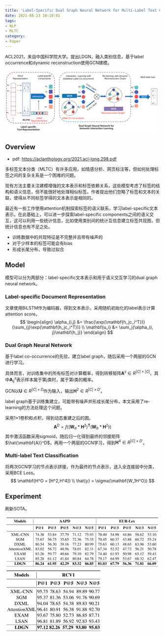 ```yaml
---
title: 'Label-Specific Dual Graph Neural Network for Multi-Label Text Classification'
date: 2021-08-23 10:10:01
tags:
- NLP
- MLTC
category:
- Paper
---
```


ACL2021，来自中国科学院大学。提出LDGN，融入类别信息，基于label occurrence和dynamic reconstruction使用GCN建模。

<img src="Label-Specific-Dual-Graph-Neural-Network-for-Multi-Label-Text-Classification/image-20210823103052567.png" alt="image-20210823103052567" style="zoom:67%;" />

<!--more-->

## Overview

- pdf: https://aclanthology.org/2021.acl-long.298.pdf

多标签文本分类（MLTC）有许多应用，如情感分析、网页标注等，但如何处理标签之间的复杂关系是一个困难的问题。

现有方法主要关注建模增强的文本表示和标签依赖关系，这些模型考虑了标签的结构和语义信息，但不能很好地处理相似标签。作者提出他们忽略了标签和文本的关联，使得从不同标签学得的文本表示是相同的。

最近有一些工作使用attention机制探索标签的语义联系，学习label-specific文本表示。在此基础上，可以进一步探索label-specific components之间的语义交互，这可以利用一些统计信息，比如使用类别间的统计互信息建立标签共现图，但统计信息也有不足之处。

- 训练数据中的共现特征是不完整并且带有噪声的
- 对于少样本的标签可能会有bias
- 形成长尾分布，导致过拟合

## Model

模型可以分为两部分：label-specific文本表示和用于语义交互学习的dual graph neural network。

### Label-specific Document Representation

文章使用BiLSTM作为编码器，得到文本表示，采用随机初始化的label表示计算attention score。
$$
\begin{align}
\alpha_{i,j} &= \frac{\exp(\mathbf{h_jc_i^T})}{\sum_{j}\exp(\mathbf{h_jc_i^T})} \\
\mathbf{u_i} &= \sum_j{\alpha_{i, j}\mathbf{h_j}}
\end{align}
$$

### Dual Graph Neural Network

基于label co-occurrence的先验，建立label graph，随后采用一个两层的GCN进行学习。

具体而言，对训练集中的所有标签对计算概率，得到转移矩阵$\mathbf{A}^s\in R^{|C|\times|C|}$，其中$\mathbf{A}^s_{ij}$表示样本属于第j类时，属于第i类的概率。

GCN以$\mathbf{U}\in R^{|C|\times D}$作为输入，输出$\mathbf{H}^2\in R^{|C|\times D'}$。

label graph基于训练集建立，可能带有噪声并形成长尾分布，本文采用了re-learning的方法处理这个问题。

采用1×1卷积和点积，得到动态重建之后的图。
$$
\mathbf{A}^D=f((\mathbf{W}_a*\mathbf{H}^2)^{\mathbf{T}}(\mathbf{W}_b*\mathbf{H}^2))
$$
其中激活函数采用sigmoid，随后归一化得到最终的邻接矩阵$\hat{\mathbf{A}}^D$，再用一个两层的GCN学习，得到$\mathbf{H}^4\in R^{|C|\times D'}$。

### Multi-label Text Classification

将两次GCN学习的节点表示拼接，作为最终的节点表示，送入全连接层中分类，采用BCE Loss。
$$
\mathbf{H^O = [H^2,H^4]} \\
\hat{y} = \sigma(\mathbf{W_1H^O})
$$

## Experiment

刷新SOTA。

<img src="Label-Specific-Dual-Graph-Neural-Network-for-Multi-Label-Text-Classification/image-20210823110708702.png" alt="image-20210823110708702" style="zoom: 50%;" />

<img src="Label-Specific-Dual-Graph-Neural-Network-for-Multi-Label-Text-Classification/image-20210823110727630.png" alt="image-20210823110727630" style="zoom: 50%;" />
